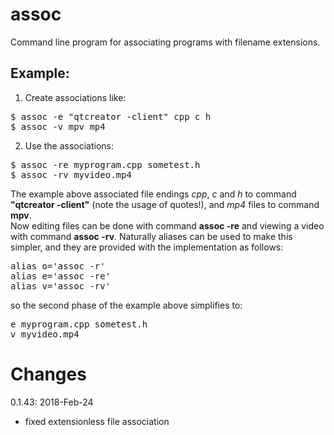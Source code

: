 # assoc
Command line program for associating programs with filename extensions.

<H2>Example:</H2>

1) Create associations like:
<pre>
$ assoc -e "qtcreator -client" cpp c h
$ assoc -v mpv mp4
</pre>

2) Use the associations:
<pre>
$ assoc -re myprogram.cpp sometest.h
$ assoc -rv myvideo.mp4
</pre>

The example above associated file endings <i>cpp</i>, <i>c</i> and <i>h</i> to command <b>"qtcreator -client"</b> (note the usage of quotes!), and <i>mp4</i> files to command <b>mpv</b>.<br>
Now editing files can be done with command <b>assoc -re</b> and viewing a video with command <b>assoc -rv</b>.
Naturally aliases can be used to make this simpler, and they are provided with the implementation as follows:
<pre>
alias o='assoc -r'
alias e='assoc -re'
alias v='assoc -rv'
</pre>

so the second phase of the example above simplifies to:
<pre>
e myprogram.cpp sometest.h
v myvideo.mp4
</pre>

# Changes
0.1.43: 2018-Feb-24
- fixed extensionless file association
